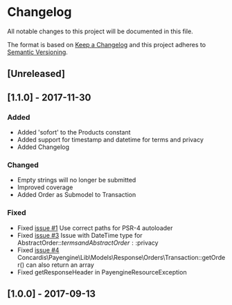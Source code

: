 # Changelog
All notable changes to this project will be documented in this file.

The format is based on [Keep a Changelog](http://keepachangelog.com/en/1.0.0/)
and this project adheres to [Semantic Versioning](http://semver.org/spec/v2.0.0.html).

## [Unreleased]

## [1.1.0] - 2017-11-30
### Added
- Added 'sofort' to the Products constant
- Added support for timestamp and datetime for terms and privacy
- Added Changelog

### Changed
- Empty strings will no longer be submitted
- Improved coverage
- Added Order as Submodel to Transaction

### Fixed
- Fixed [issue #1](https://github.com/concardis/PHP_SDK/pull/1) Use correct paths for PSR-4 autoloader
- Fixed [issue #3](https://github.com/concardis/PHP_SDK/issues/3) Issue with DateTime type for AbstractOrder::$terms and AbstractOrder::$privacy 
- Fixed [issue #4](https://github.com/concardis/PHP_SDK/issues/4) Concardis\Payengine\Lib\Models\Response\Orders\Transaction::getOrder() can also return an array
- Fixed getResponseHeader in PayengineResourceException

## [1.0.0] - 2017-09-13
